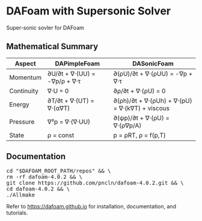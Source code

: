 DAFoam with Supersonic Solver
======================================
Super-sonic sovler for DAFoam

Mathematical Summary
-------------

  | Aspect     | DAPimpleFoam                 | DASonicFoam                                     |
  |------------|------------------------------|-------------------------------------------------|
  | Momentum   | ∂U/∂t + ∇·(UU) = -∇p/ρ + ∇·τ | ∂(ρU)/∂t + ∇·(ρUU) = -∇p + ∇·τ                  |
  | Continuity | ∇·U = 0                      | ∂ρ/∂t + ∇·(ρU) = 0                              |
  | Energy     | ∂T/∂t + ∇·(UT) = ∇·(α∇T)     | ∂(ρh)/∂t + ∇·(ρUh) + ∇·(pU) = ∇·(k∇T) + viscous |
  | Pressure   | ∇²p = ∇·(∇·UU)               | ∂(ψp)/∂t + ∇·(ρU) = ∇·(ρ∇p/A)                   |
  | State      | ρ = const                    | p = ρRT, ρ = f(p,T)                             |

Documentation
-------------

<pre lang="markdown">cd "$DAFOAM_ROOT_PATH/repos" && \ 
rm -rf dafoam-4.0.2 && \ 
git clone https://github.com/pncln/dafoam-4.0.2.git && \ 
cd dafoam-4.0.2 && \ 
./Allmake </pre>

Refer to https://dafoam.github.io for installation, documentation, and tutorials.
